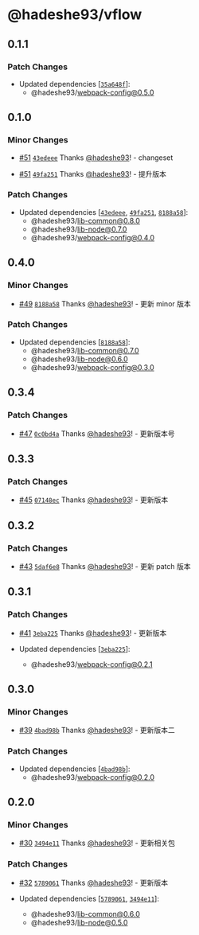 # @hadeshe93/vflow

## 0.1.1

### Patch Changes

- Updated dependencies [[`35a648f`](https://github.com/hadeshe93/hh-lib/commit/35a648f25f04e3cdb3237f14ff2a1375e9b32031)]:
  - @hadeshe93/webpack-config@0.5.0

## 0.1.0

### Minor Changes

- [#51](https://github.com/hadeshe93/hh-lib/pull/51) [`43edeee`](https://github.com/hadeshe93/hh-lib/commit/43edeee8f0d0eb3c698f9c687cfff1f421811772) Thanks [@hadeshe93](https://github.com/hadeshe93)! - changeset

* [#51](https://github.com/hadeshe93/hh-lib/pull/51) [`49fa251`](https://github.com/hadeshe93/hh-lib/commit/49fa251488767097e4c690b83caa17decab34563) Thanks [@hadeshe93](https://github.com/hadeshe93)! - 提升版本

### Patch Changes

- Updated dependencies [[`43edeee`](https://github.com/hadeshe93/hh-lib/commit/43edeee8f0d0eb3c698f9c687cfff1f421811772), [`49fa251`](https://github.com/hadeshe93/hh-lib/commit/49fa251488767097e4c690b83caa17decab34563), [`8188a58`](https://github.com/hadeshe93/hh-lib/commit/8188a5807b794d45b525813068ec15ac2259b3ac)]:
  - @hadeshe93/lib-common@0.8.0
  - @hadeshe93/lib-node@0.7.0
  - @hadeshe93/webpack-config@0.4.0

## 0.4.0

### Minor Changes

- [#49](https://github.com/hadeshe93/hh-lib/pull/49) [`8188a58`](https://github.com/hadeshe93/hh-lib/commit/8188a5807b794d45b525813068ec15ac2259b3ac) Thanks [@hadeshe93](https://github.com/hadeshe93)! - 更新 minor 版本

### Patch Changes

- Updated dependencies [[`8188a58`](https://github.com/hadeshe93/hh-lib/commit/8188a5807b794d45b525813068ec15ac2259b3ac)]:
  - @hadeshe93/lib-common@0.7.0
  - @hadeshe93/lib-node@0.6.0
  - @hadeshe93/webpack-config@0.3.0

## 0.3.4

### Patch Changes

- [#47](https://github.com/hadeshe93/hh-lib/pull/47) [`0c0bd4a`](https://github.com/hadeshe93/hh-lib/commit/0c0bd4ac31537b08407feb342529825e477c4906) Thanks [@hadeshe93](https://github.com/hadeshe93)! - 更新版本号

## 0.3.3

### Patch Changes

- [#45](https://github.com/hadeshe93/hh-lib/pull/45) [`07148ec`](https://github.com/hadeshe93/hh-lib/commit/07148eceb19a62a415d377b5cc0737c7635b44b2) Thanks [@hadeshe93](https://github.com/hadeshe93)! - 更新版本

## 0.3.2

### Patch Changes

- [#43](https://github.com/hadeshe93/hh-lib/pull/43) [`5daf6e8`](https://github.com/hadeshe93/hh-lib/commit/5daf6e83570a2fb71820b6bfd1895cb2eb720502) Thanks [@hadeshe93](https://github.com/hadeshe93)! - 更新 patch 版本

## 0.3.1

### Patch Changes

- [#41](https://github.com/hadeshe93/hh-lib/pull/41) [`3eba225`](https://github.com/hadeshe93/hh-lib/commit/3eba22542b332a3439065b840440a194c622a8db) Thanks [@hadeshe93](https://github.com/hadeshe93)! - 更新版本

- Updated dependencies [[`3eba225`](https://github.com/hadeshe93/hh-lib/commit/3eba22542b332a3439065b840440a194c622a8db)]:
  - @hadeshe93/webpack-config@0.2.1

## 0.3.0

### Minor Changes

- [#39](https://github.com/hadeshe93/hh-lib/pull/39) [`4bad98b`](https://github.com/hadeshe93/hh-lib/commit/4bad98b0e09fda12718e1c82b5083b5c2dabb9f2) Thanks [@hadeshe93](https://github.com/hadeshe93)! - 更新版本二

### Patch Changes

- Updated dependencies [[`4bad98b`](https://github.com/hadeshe93/hh-lib/commit/4bad98b0e09fda12718e1c82b5083b5c2dabb9f2)]:
  - @hadeshe93/webpack-config@0.2.0

## 0.2.0

### Minor Changes

- [#30](https://github.com/hadeshe93/hh-lib/pull/30) [`3494e11`](https://github.com/hadeshe93/hh-lib/commit/3494e11be0c60d631bdda473a1e39c8a333a718c) Thanks [@hadeshe93](https://github.com/hadeshe93)! - 更新相关包

### Patch Changes

- [#32](https://github.com/hadeshe93/hh-lib/pull/32) [`5789061`](https://github.com/hadeshe93/hh-lib/commit/578906154f978ced9db7daf1f0f5a11c829faece) Thanks [@hadeshe93](https://github.com/hadeshe93)! - 更新版本

- Updated dependencies [[`5789061`](https://github.com/hadeshe93/hh-lib/commit/578906154f978ced9db7daf1f0f5a11c829faece), [`3494e11`](https://github.com/hadeshe93/hh-lib/commit/3494e11be0c60d631bdda473a1e39c8a333a718c)]:
  - @hadeshe93/lib-common@0.6.0
  - @hadeshe93/lib-node@0.5.0
